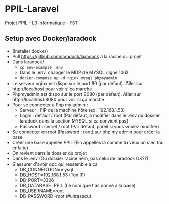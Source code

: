 # PPIL-Laravel
Projet PPIL - L3 Informatique - FST

## Setup avec Docker/laradock
* (Installer docker)
* Pull https://github.com/laradock/laradock à la racine du projet
* Dans laradock/
    * ```cp env-example .env```
    * Dans le .env, changer le MDP de MYSQL (ligne 106)
    * ```docker-compose up -d nginx mysql phpmyadmin```
* Le serveur nginx est dispo sur le port 80 (par défaut). Aller sur http://localhost pour voir si ça marche 
* Phpmyadmin est dispo sur le port 8080 (par défaut). Aller sur http://localhost:8080 pour voir si ça marche
* Pour se connecter à Php my admin :
    * Serveur : l'IP de la machine hôte (ex : 192.168.1.53)
    * Login : default / root (Par défaut, à modifier dans le .env du dossier laradock dans la section MYSQL si ça convient pas)
    * Password : secret / root (Par défaut, pareil si vous voulez modifier)
* Se connecter en root (Password : root) sur php my admin pour créer la base 
* Créer une base appelée PPIL (Fin appelles là comme tu veux on s'en fou enfaite)
* On revient dans le dossier du projet
* Dans le .env (Du dossier racine hein, pas celui de laradock OK??)
* S'assurer d'avoir qqc qui ressemble à ça
    * DB_CONNECTION=mysql
    * DB_HOST=192.168.1.53 (Ton IP)
    * DB_PORT=3306
    * DB_DATABASE=PPIL (Le nom que t'as donné à la base)
    * DB_USERNAME=root 
    * DB_PASSWORD=root (#ultrasécu)

